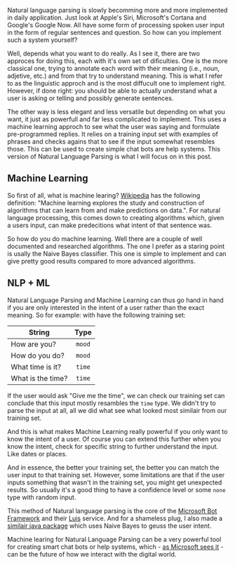 [//]: # (TITLE: Natural Language Parsing)
[//]: # (DATE: 2016-08-01T09:00:00+01:00)
[//]: # (TAGS: natural language, machine learing)

Natural language parsing is slowly becomming more and more implemented in daily application. Just look at Apple's Siri, Microsoft's Cortana and Google's Google Now. All have some form of processing spoken user input in the form of regular sentences and question. So how can you implement such a system yourself?

Well, depends what you want to do really. As I see it, there are two approces for doing this, each with it's own set of dificulties. One is the more classical one, trying to annotate each word with their meaning (i.e., noun, adjetive, etc.) and from that try to understand meaning. This is what I refer to as the linguistic approch and is the most diffucult one to implement right. However, if done right: you should be able to actually understand what a user is asking or telling and possibly generate sentences.

The other way is less elegant and less versatile but depending on what you want, it just as powerfull and far less complicated to implement. This uses a machine learning approch to see what the user was saying and formulate pre-programmed replies. It relies on a training input set with examples of phrases and checks agains that to see if the input somewhat resembles those. This can be used to create simple chat bots are help systems. This version of Natural Language Parsing is what I will focus on in this post.

## Machine Learning
So first of all, what is machine learing? [Wikipedia][wiki-def] has the following definition: "Machine learning explores the study and construction of algorithms that can learn from and make predictions on data.". For natural language processing, this comes down to creating algorithms which, given a users input, can make predecitions what intent of that sentence was.

So how do you do machine learning. Well there are a couple of well documented and researched algorithms. The one I prefer as a staring point is usally the Naive Bayes classifier. This one is simple to implement and can give pretty good results compared to more advanced algorithms.

## NLP + ML
Natural Language Parsing and Machine Learning can thus go hand in hand if you are only interested in the intent of a user rather than the exact meaning. So for example: with have the following training set:

| String | Type |
|---|:---:|
| How are you? | `mood` |
| How do you do? | `mood` |
| What time is it? | `time` |
| What is the time? | `time` |

If the user would ask "Give me the time", we can check our training set can conclude that this input mostly resambles the `time` type. We didn't try to parse the input at all, all we did what see what looked most similair from our training set.

And this is what makes Machine Learning really powerful if you only want to know the intent of a user. Of course you can extend this further when you know the intent, check for specific string to further understand the input. Like dates or places.

And in essence, the better your training set, the better you can match the user input to that training set. However, some limitations are that if the user inputs something that wasn't in the training set, you might get unexpected results. So usually it's a good thing to have a confidence level or some `none` type with random input.

This method of Natural language parsing is the core of the [Microsoft Bot Framework][ms-bot-framework] and their [Luis][ms-luis] service. And for a shameless plug, I also made a [similair java package][yannickl88-natural-language] which uses Naive Bayes to geuss the user intent. 

Machine learing for Natural Language Parsing can be a very powerful tool for creating smart chat bots or help systems, which - [as Microsoft sees it][ms-vision] - can be the future of how we interact with the digital world.

[wiki-def]: https://en.wikipedia.org/wiki/Machine_learning
[ms-bot-framework]: https://dev.botframework.com/
[ms-luis]: https://www.luis.ai/
[ms-vision]: http://www.theverge.com/2016/3/30/11331388/microsoft-chatbots-ai-build
[yannickl88-natural-language]: https://github.com/yannickl88/natural-language
